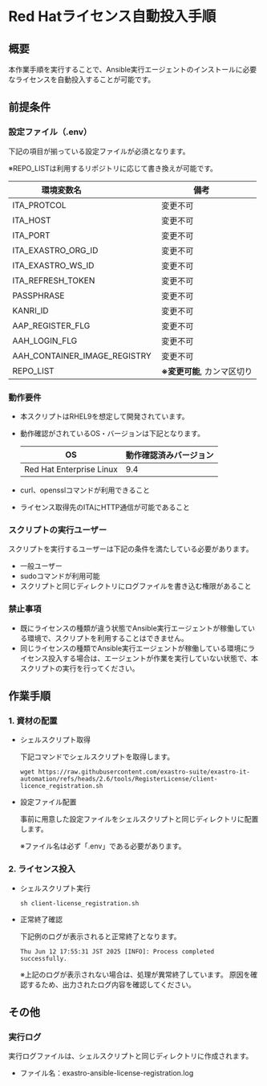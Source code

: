 # Red Hatライセンス自動投入手順

## 概要
本作業手順を実行することで、Ansible実行エージェントのインストールに必要なライセンスを自動投入することが可能です。

## 前提条件

### 設定ファイル（.env）
下記の項目が揃っている設定ファイルが必須となります。

※REPO_LISTは利用するリポジトリに応じて書き換えが可能です。

| 環境変数名                   | 備考           |
|------------------------------|----------------|
| ITA_PROTCOL                  | 変更不可       |
| ITA_HOST                     | 変更不可       |
| ITA_PORT                     | 変更不可       |
| ITA_EXASTRO_ORG_ID           | 変更不可       |
| ITA_EXASTRO_WS_ID            | 変更不可       |
| ITA_REFRESH_TOKEN            | 変更不可       |
| PASSPHRASE                   | 変更不可       |
| KANRI_ID                     | 変更不可       |
| AAP_REGISTER_FLG             | 変更不可       |
| AAH_LOGIN_FLG                | 変更不可       |
| AAH_CONTAINER_IMAGE_REGISTRY | 変更不可       |
| REPO_LIST                    | **※変更可能**, カンマ区切り |


### 動作要件
- 本スクリプトはRHEL9を想定して開発されています。

- 動作確認がされているOS・バージョンは下記となります。

    | OS                       | 動作確認済みバージョン |
    | ------------------------ | ---------------------- |
    | Red Hat Enterprise Linux | 9.4                    |

- curl、opensslコマンドが利用できること
- ライセンス取得先のITAにHTTP通信が可能であること

### スクリプトの実行ユーザー
スクリプトを実行するユーザーは下記の条件を満たしている必要があります。
- 一般ユーザー
- sudoコマンドが利用可能
- スクリプトと同じディレクトリにログファイルを書き込む権限があること

### 禁止事項
- 既にライセンスの種類が違う状態でAnsible実行エージェントが稼働している環境で、スクリプトを利用することはできません。
- 同じライセンスの種類でAnsible実行エージェントが稼働している環境にライセンス投入する場合は、エージェントが作業を実行していない状態で、本スクリプトの実行を行ってください。

## 作業手順

### 1. 資材の配置
- シェルスクリプト取得

    下記コマンドでシェルスクリプトを取得します。
    ```
    wget https://raw.githubusercontent.com/exastro-suite/exastro-it-automation/refs/heads/2.6/tools/RegisterLicense/client-licence_registration.sh
    ```

- 設定ファイル配置

    事前に用意した設定ファイルをシェルスクリプトと同じディレクトリに配置します。

    ※ファイル名は必ず「.env」である必要があります。

### 2. ライセンス投入

- シェルスクリプト実行
    ```
    sh client-license_registration.sh
    ```
- 正常終了確認

    下記例のログが表示されると正常終了となります。
    ```
    Thu Jun 12 17:55:31 JST 2025 [INFO]: Process completed successfully.
    ```
    ※上記のログが表示されない場合は、処理が異常終了しています。
    原因を確認するため、出力されたログ内容を確認してください。

## その他
### 実行ログ
実行ログファイルは、シェルスクリプトと同じディレクトリに作成されます。
- ファイル名：exastro-ansible-license-registration.log